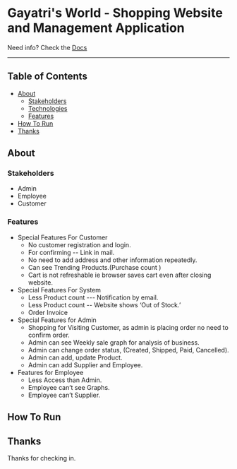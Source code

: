 
# Gayatri's World - Shopping Website and Management Application

Need info? Check the [Docs](https://docs.google.com/document/d/e/2PACX-1vSukipQgso2k0YKcdK1zUuLRC3bSATtPEUE8chp03f8pXt7lvYxwJoXuJIHg7JA1ORYPpy8Zwvegejh/pub)
 


---

## Table of Contents

- [About](#about)
  - [Stakeholders](#stakeholders)
  - [Technologies](#technologies)
  - [Features](#features)
- [How To Run](#how-to-run)
- [Thanks](#thanks)

## About
### Stakeholders
- Admin
- Employee
- Customer
### Features
- Special Features For Customer
  - No customer registration and login.
  - For confirming -- Link in mail.
  - No need to add address and other information repeatedly.
  - Can see Trending Products.(Purchase count )
  - Cart is not refreshable ie browser saves cart even after closing website.
- Special Features For System
  - Less Product count --- Notification by email.
  - Less Product count -- Website shows ‘Out of Stock.’
  - Order Invoice
- Special Features for Admin
  - Shopping for Visiting Customer, as admin is placing order no need to confirm order.
  - Admin can see Weekly sale graph for analysis of business.
  - Admin can change order status, (Created, Shipped, Paid, Cancelled).
  - Admin can add, update Product.
  - Admin can add Supplier and Employee.
- Features for Employee
  - Less Access than Admin.
  - Employee can’t see Graphs.
  - Employee can’t Supplier.
## How To Run


## Thanks

Thanks for checking in.
